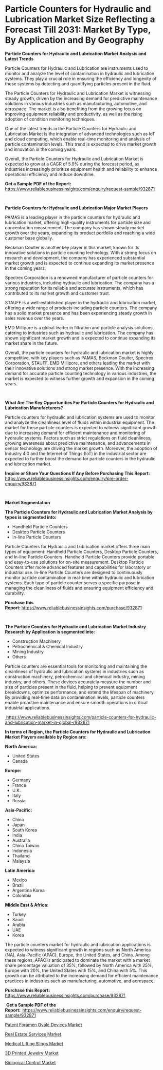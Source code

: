 <p><h1>Particle Counters for Hydraulic and Lubrication Market Size Reflecting a Forecast Till 2031: Market By Type, By Application and By Geography</h1></p><p><strong>Particle Counters for Hydraulic and Lubrication Market Analysis and Latest Trends</strong></p>
<p><p>Particle Counters for Hydraulic and Lubrication are instruments used to monitor and analyze the level of contamination in hydraulic and lubrication systems. They play a crucial role in ensuring the efficiency and longevity of these systems by detecting and quantifying particles present in the fluid.</p><p>The Particle Counters for Hydraulic and Lubrication Market is witnessing steady growth, driven by the increasing demand for predictive maintenance solutions in various industries such as manufacturing, automotive, and aerospace. The market is also benefiting from the growing focus on improving equipment reliability and productivity, as well as the rising adoption of condition monitoring techniques.</p><p>One of the latest trends in the Particle Counters for Hydraulic and Lubrication Market is the integration of advanced technologies such as IoT and cloud computing, which enable real-time monitoring and analysis of particle contamination levels. This trend is expected to drive market growth and innovation in the coming years.</p><p>Overall, the Particle Counters for Hydraulic and Lubrication Market is expected to grow at a CAGR of 5.9% during the forecast period, as industries increasingly prioritize equipment health and reliability to enhance operational efficiency and reduce downtime.</p></p>
<p><strong>Get a Sample PDF of the Report:&nbsp;</strong> <a href="https://www.reliablebusinessinsights.com/enquiry/request-sample/932871">https://www.reliablebusinessinsights.com/enquiry/request-sample/932871</a></p>
<p>&nbsp;</p>
<p><strong>Particle Counters for Hydraulic and Lubrication Major Market Players</strong></p>
<p><p>PAMAS is a leading player in the particle counters for hydraulic and lubrication market, offering high-quality instruments for particle size and concentration measurement. The company has shown steady market growth over the years, expanding its product portfolio and reaching a wide customer base globally.</p><p>Beckman Coulter is another key player in this market, known for its innovative solutions in particle counting technology. With a strong focus on research and development, the company has experienced substantial market growth and is expected to continue expanding its market presence in the coming years.</p><p>Spectrex Corporation is a renowned manufacturer of particle counters for various industries, including hydraulic and lubrication. The company has a strong reputation for its reliable and accurate instruments, which has contributed to its market growth and customer trust.</p><p>STAUFF is a well-established player in the hydraulic and lubrication market, offering a wide range of products including particle counters. The company has a solid market presence and has been experiencing steady growth in sales revenue over the years.</p><p>EMD Millipore is a global leader in filtration and particle analysis solutions, catering to industries such as hydraulic and lubrication. The company has shown significant market growth and is expected to continue expanding its market share in the future.</p><p>Overall, the particle counters for hydraulic and lubrication market is highly competitive, with key players such as PAMAS, Beckman Coulter, Spectrex Corporation, STAUFF, EMD Millipore, and others leading the market with their innovative solutions and strong market presence. With the increasing demand for accurate particle counting technology in various industries, the market is expected to witness further growth and expansion in the coming years.</p></p>
<p>&nbsp;</p>
<p><strong>What Are The Key Opportunities For Particle Counters for Hydraulic and Lubrication Manufacturers?</strong></p>
<p><p>Particle counters for hydraulic and lubrication systems are used to monitor and analyze the cleanliness level of fluids within industrial equipment. The market for these particle counters is expected to witness significant growth due to increasing demand for efficient maintenance and monitoring of hydraulic systems. Factors such as strict regulations on fluid cleanliness, growing awareness about predictive maintenance, and advancements in sensor technology are driving the market growth. Moreover, the adoption of Industry 4.0 and the Internet of Things (IoT) in the industrial sector are expected to further boost the demand for particle counters in the hydraulic and lubrication market.</p></p>
<p><strong>Inquire or Share Your Questions If Any Before Purchasing This Report:</strong> <a href="https://www.reliablebusinessinsights.com/enquiry/pre-order-enquiry/932871">https://www.reliablebusinessinsights.com/enquiry/pre-order-enquiry/932871</a></p>
<p>&nbsp;</p>
<p><strong>Market Segmentation</strong></p>
<p><strong>The Particle Counters for Hydraulic and Lubrication Market Analysis by types is segmented into:</strong></p>
<p><ul><li>Handheld Particle Counters</li><li>Desktop Particle Counters</li><li>In-line Particle Counters</li></ul></p>
<p><p>Particle Counters for Hydraulic and Lubrication market offers three main types of equipment: Handheld Particle Counters, Desktop Particle Counters, and In-line Particle Counters. Handheld Particle Counters provide portable and easy-to-use solutions for on-site measurement. Desktop Particle Counters offer more advanced features and capabilities for laboratory or industrial use. In-line Particle Counters are designed to continuously monitor particle contamination in real-time within hydraulic and lubrication systems. Each type of particle counter serves a specific purpose in managing the cleanliness of fluids and ensuring equipment efficiency and durability.</p></p>
<p><strong>Purchase this Report:&nbsp;</strong><a href="https://www.reliablebusinessinsights.com/purchase/932871">https://www.reliablebusinessinsights.com/purchase/932871</a></p>
<p>&nbsp;</p>
<p><strong>The Particle Counters for Hydraulic and Lubrication Market Industry Research by Application is segmented into:</strong></p>
<p><ul><li>Construction Machinery</li><li>Petrochemical & Chemical Industry</li><li>Mining Industry</li><li>Others</li></ul></p>
<p><p>Particle counters are essential tools for monitoring and maintaining the cleanliness of hydraulic and lubrication systems in industries such as construction machinery, petrochemical and chemical industry, mining industry, and others. These devices accurately measure the number and size of particles present in the fluid, helping to prevent equipment breakdowns, optimize performance, and extend the lifespan of machinery. By providing real-time data on contamination levels, particle counters enable proactive maintenance and ensure smooth operations in critical industrial applications.</p></p>
<p><a href="https://www.reliablebusinessinsights.com/particle-counters-for-hydraulic-and-lubrication-market-in-global-r932871">&nbsp;https://www.reliablebusinessinsights.com/particle-counters-for-hydraulic-and-lubrication-market-in-global-r932871</a></p>
<p><strong>In terms of Region, the Particle Counters for Hydraulic and Lubrication Market Players available by Region are:</strong></p>
<p>
    <p> <strong> North America: </strong>
        <ul>
            <li>United States</li>
            <li>Canada</li>
        </ul>
        </p> 
    <p> <strong> Europe: </strong>
        <ul>
            <li>Germany</li>
            <li>France</li>
            <li>U.K.</li>
            <li>Italy</li>
            <li>Russia</li>
        </ul>
        </p> 
    <p> <strong> Asia-Pacific: </strong>
        <ul>
            <li>China</li>
            <li>Japan</li>
            <li>South Korea</li>
            <li>India</li>
            <li>Australia</li>
            <li>China Taiwan</li>
            <li>Indonesia</li>
            <li>Thailand</li>
            <li>Malaysia</li>
        </ul>
        </p> 
    <p> <strong> Latin America: </strong>
        <ul>
            <li>Mexico</li>
            <li>Brazil</li>
            <li>Argentina Korea</li>
            <li>Colombia</li>
        </ul>
        </p> 
    <p> <strong> Middle East & Africa: </strong>
        <ul>
            <li>Turkey</li>
            <li>Saudi</li>
            <li>Arabia</li>
            <li>UAE</li>
            <li>Korea</li>
        </ul>
    </p>
    </p>
<p><p>The particle counters market for hydraulic and lubrication applications is expected to witness significant growth in regions such as North America (NA), Asia-Pacific (APAC), Europe, the United States, and China. Among these regions, APAC is anticipated to dominate the market with a market share percentage valuation of 35%, followed by North America with 25%, Europe with 20%, the United States with 15%, and China with 5%. This growth can be attributed to the increasing demand for efficient maintenance practices in industries such as manufacturing, automotive, and aerospace.</p></p>
<p><strong>Purchase this Report: </strong><a href="https://www.reliablebusinessinsights.com/purchase/932871">https://www.reliablebusinessinsights.com/purchase/932871</a></p>
<p>&nbsp;<strong>Get a Sample PDF of the Report:&nbsp;&nbsp;</strong><a href="https://www.reliablebusinessinsights.com/enquiry/request-sample/932871">https://www.reliablebusinessinsights.com/enquiry/request-sample/932871</a></p>
<p><strong></strong></p>
<p><p><a href="https://issuu.com/reportprime-2/docs/patent-foramen-ovale-devices-market_f67ebf5e1a0d10">Patent Foramen Ovale Devices Market</a></p><p><a href="https://medium.com/@eloisadavis25/real-estate-services-market-size-share-trends-analysis-report-by-end-use-b80dea3f2c2c">Real Estate Services Market</a></p><p><a href="https://issuu.com/reportprime-2/docs/medical-lifting-slings-market-size-_f16b625371a0ef">Medical Lifting Slings Market</a></p><p><a href="https://medium.com/@eloisadavis25/3d-printed-jewelry-market-research-report-exploring-market-size-and-revenue-analysis-for-3d-20ec894f7f19">3D Printed Jewelry Market</a></p><p><a href="https://medium.com/@eloisadavis25/biological-control-market-forecast-global-market-trends-and-analysis-from-2024-to-2031-covered-in-23720dc186b8">Biological Control Market</a></p></p>